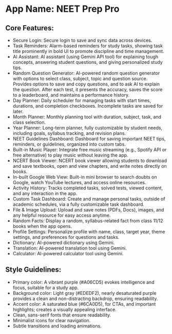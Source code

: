 # **App Name**: NEET Prep Pro

## Core Features:

- Secure Login: Secure login to save and sync data across devices.
- Task Reminders: Alarm-based reminders for study tasks, showing task title prominently in bold UI to promote discipline and time management.
- AI Assistant: AI assistant (using Gemini API tool) for explaining tough concepts, answering student questions, and giving personalized study tips.
- Random Question Generator: AI-powered random question generator with options to select class, subject, topic and question source. Provides options to save and copy questions, and to ask AI to explain the question. After each test, it presents the accuracy, saves the score to a leaderboard, and maintains a performance history.
- Day Planner: Daily scheduler for managing tasks with start times, durations, and completion checkboxes. Incomplete tasks are saved for later.
- Month Planner: Monthly planning tool with duration, subject, task, and class selection.
- Year Planner: Long-term planner, fully customizable by student needs, including goals, syllabus tracking, and revision plans.
- NEET Guidelines Dashboard: Dashboard for saving important NEET tips, reminders, or guidelines, organized into custom tabs.
- Built-in Music Player: Integrate free music streaming (e.g., Spotify API or free alternative) to play music without leaving the app.
- NCERT Book Viewer: NCERT book viewer allowing students to download and save textbooks, open and view chapters, and write notes directly on books.
- In-built Google Web View: Built-in mini browser to search doubts on Google, watch YouTube lectures, and access online resources.
- Activity History: Tracks completed tasks, solved tests, viewed content, and any interaction in the app.
- Custom Task Dashboard: Create and manage personal tasks, outside of academic schedules, via a fully customizable task dashboard.
- File & Image Upload: Upload and save notes (PDFs, Docs), images, and any helpful resource for easy access anytime.
- Random Facts: Display a random, syllabus-related fact from class 11/12 books when the app opens.
- Profile Settings: Personalize profile with name, class, target year, theme settings, and preferences for questions and tasks.
- Dictionary: AI-powered dictionary using Gemini.
- Translation: AI-powered translation tool using Gemini.
- Calculator: AI-powered calculator tool using Gemini.

## Style Guidelines:

- Primary color: A vibrant purple (#A06CD5) evokes intelligence and focus, suitable for a study app.
- Background color: Light gray (#EDEDF2), nearly desaturated purple provides a clean and non-distracting backdrop, ensuring readability.
- Accent color: A saturated blue (#6CA0D5), for CTAs, and important highlights; creates a visually appealing interface.
- Clean, sans-serif fonts that ensure readability.
- Minimalist icons for clear navigation.
- Subtle transitions and loading animations.
